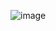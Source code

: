 ![image](https://github.com/Clovra/criere_projet_2/assets/99202774/ada0cc13-67ab-4efa-9cac-533af4bc1b67)
